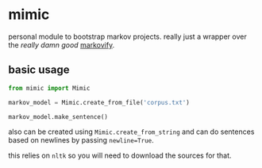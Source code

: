 # mimic
personal module to bootstrap markov projects. really just a wrapper over the *really damn good* [markovify](https://github.com/jsvine/markovify).

## basic usage
``` python
from mimic import Mimic

markov_model = Mimic.create_from_file('corpus.txt')

markov_model.make_sentence()
```

also can be created using `Mimic.create_from_string` and can do sentences based on newlines by passing `newline=True`.

this relies on `nltk` so you will need to download the sources for that.

